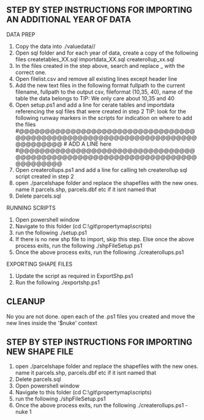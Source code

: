STEP BY STEP INSTRUCTIONS FOR IMPORTING AN ADDITIONAL YEAR OF DATA
-----------------------------------------------------------------
DATA PREP
1. Copy the data into ./valuedata/<year>/
2. Open sql folder and for each year of data, create a copy of the following files
	createtables_XX.sql
	importdata_XX.sql
	createrollup_xx.sql
3. In the files created in the step above, search and replace _<yearnumber> with the correct one. 
4. Open filelist.csv and remove all existing lines except header line
5. Add the new text files in the following format
	fullpath to the current filename, fullpath to the output csv, fileformat (10,35, 40), name of the table the data belongs to
TIP: We only care about 10,35 and 40
6. Open setup.ps1 and add a line for cerate tables and importdata referencing the sql files that were created in step 2
	TIP: look for the following runway markers in the scripts for indication on where to add the files
		#@@@@@@@@@@@@@@@@@@@@@@@@@@@@@@@@@@@@@@@@@@@@@@@@@@@@@@@@@@@@@@@@@@@@@@@@@@@@@@
		# ADD A LINE here
		#@@@@@@@@@@@@@@@@@@@@@@@@@@@@@@@@@@@@@@@@@@@@@@@@@@@@@@@@@@@@@@@@@@@@@@@@@@@@@@
7. Open createrollups.ps1 and add a line for calling teh createrollup sql script created in step 2
8. open ./parcelshape folder and replace the shapefiles with the new ones. name it parcels.shp, parcels.dbf etc if it isnt named that
9. Delete parcels.sql


RUNNING SCRIPTS 
1. Open powershell window
2. Navigate to this folder  (cd C:\git\propertymap\scripts)
3. run the following
	./setup.ps1
4. If there is no new shp file to import, skip this step. Else once the above process exits, run the following
	./shpFileSetup.ps1
5. Once the above process exits, run the following
	./createrollups.ps1


EXPORTING SHAPE FILES
1. Update the script as required in ExportShp.ps1
2. Run the following
	./exportshp.ps1


CLEANUP
-------
No you are not done.
open each of the .ps1 files you created and move the new lines inside the '$nuke' context


STEP BY STEP INSTRUCTIONS FOR IMPORTING NEW SHAPE FILE
-----------------------------------------------------------------
1. open ./parcelshape folder and replace the shapefiles with the new ones. name it parcels.shp, parcels.dbf etc if it isnt named that
2. Delete parcels.sql
3. Open powershell window
4. Navigate to this folder  (cd C:\git\propertymap\scripts)
5. run the following
	./shpFileSetup.ps1
6. Once the above process exits, run the following
	./createrollups.ps1 -nuke 1